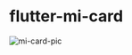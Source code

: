 # flutter-mi-card


![mi-card-pic](https://github.com/codewithsharu/flutter-mi-card/assets/113088541/1b81189f-0847-4a81-9b42-806877bdfb2d)
